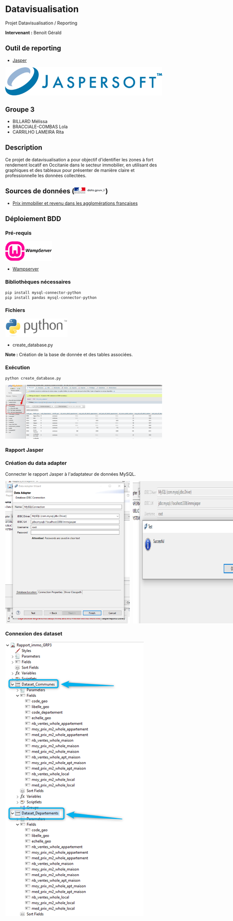 # Datavisualisation
Projet Datavisualisation / Reporting

**Intervenant :** Benoit Gérald

## Outil de reporting
- [Jasper](https://www.jaspersoft.com/)

![](/images/img1.jpg)

## Groupe 3
- BILLARD Mélissa
- BRACCIALE-COMBAS Lola
- CARRILHO LAMEIRA Rita

## Description
Ce projet de datavisualisation a pour objectif d'identifier les zones à fort rendement locatif en Occitanie dans le secteur immobilier, en utilisant des graphiques et des tableaux pour présenter de manière claire et professionnelle les données collectées.

## Sources de données (<img src="/images/img2.png" width="100">)

- [Prix immobilier et revenu dans les agglomérations françaises](https://www.igedd.developpement-durable.gouv.fr/prix-immobilier-et-revenu-dans-les-agglomerations-a1112.html)

## Déploiement BDD

### Pré-requis

<img src="/images/img3.png" width="150">

- [Wampserver](https://wampserver.aviatechno.net/)
  
### Bibliothèques nécessaires
```
pip install mysql-connector-python
pip install pandas mysql-connector-python
```
### Fichiers

<img src="/images/img4.png" width="200">

- create_database.py 

**Note :** Création de la base de donnée et des tables associées. 

### Exécution
```
python create_database.py
```
<img src="/images/bdd.png">

### Rapport Jasper

### Création du data adapter
Connecter le rapport Jasper à l'adaptateur de données MySQL.

<div style="display: flex; justify-content: center; align-items: center;">
  <div style="display: flex; gap: 10px;">
      <img src="/images/data-adapter-sql1.png" alt="Connexion dataset étape 1" width="400">
      <img src="/images/data-adapter-sql2.png" alt="Connexion dataset étape 2 test" width="400">
  </div>
</div>

### Connexion des dataset

<img src="/images/dataset.png">